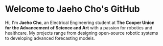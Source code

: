 # Welcome to Jaeho Cho's GitHub

Hi, I'm **Jaeho Cho**, an Electrical Engineering student at **The Cooper Union for the Advancement of Science and Art** with a passion for robotics and healthcare. My projects range from designing open-source robotic systems to developing advanced forecasting models.
